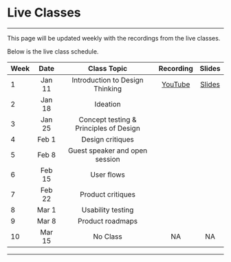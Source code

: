 # Live Classes

---

This page will be updated weekly with the recordings from the live classes.

Below is the live class schedule.

| Week  | Date        |  Class Topic                              | Recording | Slides
| :---  |    :----:   |  :----:                                 |   :----:  |    :----:  
| 1    | Jan 11  |  Introduction to Design Thinking | <a href="https://youtu.be/Wjra-7IZv78" target="_blank"> YouTube</a> | <a href="https://drive.google.com/file/d/1qv98U1WNhFdW1s4zd21hnoBgPJyk_FCA/view?usp=share_link" target="_blank">Slides</a>
| 2 | Jan 18     | Ideation |                                |         | 
| 3 | Jan 25      | Concept testing & Principles of Design    |         | 
| 4 | Feb 1       | Design critiques |                        |         | 
| 5 | Feb 8       | Guest speaker and open session            |         |
| 6 | Feb 15      | User flows                                 |        |
| 7 | Feb 22      | Product critiques                         |         |
| 8 | Mar 1       | Usability testing                         |         |
| 9 | Mar 8       | Product roadmaps                          |         |
| 10 | Mar 15     | No Class                                  |   NA    | NA 

---
